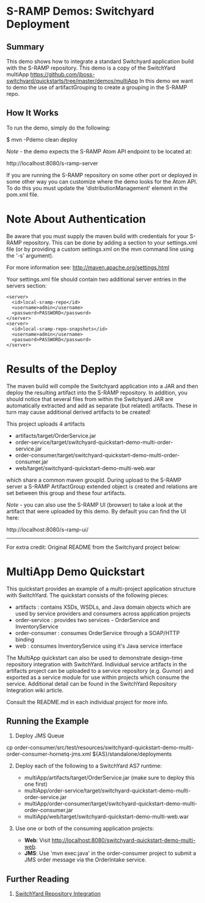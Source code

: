 # S-RAMP Demos: Switchyard Deployment

## Summary

This demo shows how to integrate a standard Switchyard application build with 
the S-RAMP repository. This demo is a copy of the SwitchYard multiApp
https://github.com/jboss-switchyard/quickstarts/tree/master/demos/multiApp
In this demo we want to demo the use of artifactGrouping to create a grouping
in the S-RAMP repo.

## How It Works

To run the demo, simply do the following:

  $ mvn -Pdemo clean deploy

*Note* - the demo expects the S-RAMP Atom API endpoint to be located at:

  http://localhost:8080/s-ramp-server

If you are running the S-RAMP repository on some other port or deployed in some other way
you can customize where the demo looks for the Atom API.  To do this you must update
the 'distributionManagement' element in the pom.xml file.

# Note About Authentication

Be aware that you must supply the maven build with credentials for your S-RAMP repository.  This
can be done by adding a section to your settings.xml file (or by providing a custom settings.xml
on the mvn command line using the '-s' argument).

For more information see:  http://maven.apache.org/settings.html

Your settings.xml file should contain two additional server entries in the servers section:

    <server>
      <id>local-sramp-repo</id>
      <username>admin</username>
      <password>PASSWORD</password>
    </server>
    <server>
      <id>local-sramp-repo-snapshots</id>
      <username>admin</username>
      <password>PASSWORD</password>
    </server>

# Results of the Deploy

The maven build will compile the Switchyard application into a JAR and then deploy the
resulting artifact into the S-RAMP repository.  In addition, you should notice that
several files from within the Switchyard JAR are automatically extracted and add as 
separate (but related) artifacts.  These in turn may cause additional derived artifacts
to be created!

This project uploads 4 artifacts

  * artifacts/target/OrderService.jar
  * order-service/target/switchyard-quickstart-demo-multi-order-service.jar
  * order-consumer/target/switchyard-quickstart-demo-multi-order-consumer.jar
  * web/target/switchyard-quickstart-demo-multi-web.war

which share a common maven groupId. During upload to the S-RAMP server a 
S-RAMP ArtifactGroup extended object is created and relations are set between
this group and these four artifacts. 

*Note* - you can also use the S-RAMP UI (browser) to take a look at the artifact that were
uploaded by this demo.  By default you can find the UI here:

  http://localhost:8080/s-ramp-ui/




****************************************************************************************************
For extra credit: Original README from the Switchyard project below:

# MultiApp Demo Quickstart

This quickstart provides an example of a multi-project application structure with SwitchYard.  The quickstart consists of the following pieces:

* artifacts : contains XSDs, WSDLs, and Java domain objects which are used by service providers and consumers across application projects
* order-service : provides two services - OrderService and InventoryService
* order-consumer : consumes OrderService through a SOAP/HTTP binding
* web : consumes InventoryService using it's Java service interface

The MultiApp quickstart can also be used to demonstrate design-time repository integration with SwitchYard.  Individual service 
artifacts in the artifacts project can be uploaded to a service repository (e.g. Guvnor) and exported 
as a service module for use within projects which consume the service.  Additional 
detail can be found in the SwitchYard Repository Integration wiki article.

Consult the README.md in each individual project for more info.

## Running the Example

1. Deploy JMS Queue

cp order-consumer/src/test/resources/switchyard-quickstart-demo-multi-order-consumer-hornetq-jms.xml ${AS}/standalone/deployments


2. Deploy each of the following to a SwitchYard AS7 runtime:
    * multiApp/artifacts/target/OrderService.jar (make sure to deploy this one first)
    * multiApp/order-service/target/switchyard-quickstart-demo-multi-order-service.jar
    * multiApp/order-consumer/target/switchyard-quickstart-demo-multi-order-consumer.jar
    * multiApp/web/target/switchyard-quickstart-demo-multi-web.war
    
3. Use one or both of the consuming application projects:
    * <b>Web</b>: Visit <http://localhost:8080/switchyard-quickstart-demo-multi-web>.
    * <b>JMS</b>: Use 'mvn exec:java' in the order-consumer project to submit a JMS order message via the OrderIntake service.

## Further Reading

1. [SwitchYard Repository Integration](https://community.jboss.org/wiki/SwitchYardRepositoryIntegration)
